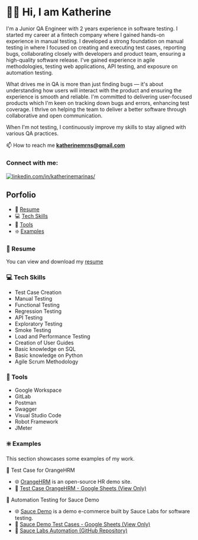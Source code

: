 <h1>👋🏻 Hi, I am Katherine</h1>

I'm a Junior QA Engineer with 2 years experience in software testing. I started my career at a fintech company where I gained hands-on experience in manual testing. I developed a strong foundation on manual testing in where I focused on creating and executing test cases, reporting bugs, collaborating closely with developers and product team, ensuring a high-quality software release. I've gained experience in agile methodologies, testing web applications, API testing, and exposure on automation testing.

What drives me in QA is more than just finding bugs — it's about understanding how users will interact with the product and ensuring the experience is smooth and reliable. I'm committed to delivering user-focused products which I'm keen on tracking down bugs and errors, enhancing test coverage. I thrive on helping the team to deliver a better software through collaborative and open communication.

When I'm not testing,  I continuously improve my skills to stay aligned with various QA practices.

[//]: # (<p align="left"> <img src="https://komarev.com/ghpvc/?username=kathorsiii&label=Profile%20views&color=0e75b6&style=flat" alt="kathorsiii" /> </p>)

[//]: # (<p align="left"> <a href="https://github.com/ryo-ma/github-profile-trophy"><img src="https://github-profile-trophy.vercel.app/?username=kathorsiii" alt="kathorsiii" /></a> </p>)

[//]: # (- 🌱 I’m currently learning **Tailwind CSS, UI/UX, Laravel**)

[//]: # (- 💬 Ask me about **Tailwind CSS and UI/UX**)

 📫 How to reach me **katherinemrns@gmail.com**
  
<h3 align="left">Connect with me:</h3>
<a href="https://linkedin.com/in/katherinemarinas" target="blank"><img align="center" src="https://raw.githubusercontent.com/rahuldkjain/github-profile-readme-generator/master/src/images/icons/Social/linked-in-alt.svg" alt="linkedin.com/in/katherinemarinas/" height="20" width="30" /></a>
</p>

## Porfolio
- 📄 [Resume](#resume)
- 💻 [Tech Skills](#skills)
- 🔧 [Tools](#tools)
- ❇️ [Examples](#examples)

### 📄 Resume
You can view and download my [resume](https://drive.google.com/file/d/1hDUx85RZWCxDXcBRPfsHloyeqIDBF0ij/view?usp=sharing)

### 💻 Tech Skills
- Test Case Creation
- Manual Testing
- Functional Testing
- Regression Testing
- API Testing
- Exploratory Testing
- Smoke Testing
- Load and Performance Testing
- Creation of User Guides
- Basic knowledge on SQL
- Basic knowledge on  Python
- Agile Scrum Methodology 

### 🔧 Tools
- Google Workspace
- GitLab
- Postman
- Swagger
- Visual Studio Code
- Robot Framework
- JMeter

### ❇️ Examples
This section showcases some examples of my work.

📄 Test Case for OrangeHRM
- 🌐 [OrangeHRM](https://opensource-demo.orangehrmlive.com/web/index.php/auth/login) is an open-source HR demo site.
- 🔗 [Test Case OrangeHRM - Google Sheets (View Only)](https://docs.google.com/spreadsheets/d/1MIPPUdnFQspqWQDJb996bw88Be2kfYq5YFIGw78fH6Q/edit?usp=sharing)

🧪 Automation Testing for Sauce Demo
- 🌐 [Sauce Demo](https://www.saucedemo.com/) is a demo e-commerce built by Sauce Labs for software testing.
- 🔗 [Sauce Demo Test Cases - Google Sheets (View Only)](https://docs.google.com/spreadsheets/d/1VhdkPkMRghL_j3HwqxsoUzEaKvmstNGHlQXrem5WB-Q/edit?usp=sharing)
- 📁 [Sauce Labs Automation (GitHub Repository)](https://github.com/Kathorsiii/swag-labs-automation)


[//]: # (<h3 align="left">Languages and Tools:</h3>)
[//]: # (<p align="left"> <a href="https://getbootstrap.com" target="_blank" rel="noreferrer"> <img src="https://raw.githubusercontent.com/devicons/devicon/master/icons/bootstrap/bootstrap-plain-wordmark.svg" alt="bootstrap" width="40" height="40"/> </a> <a href="https://www.w3schools.com/css/" target="_blank" rel="noreferrer"> <img src="https://raw.githubusercontent.com/devicons/devicon/master/icons/css3/css3-original-wordmark.svg" alt="css3" width="40" height="40"/> </a> <a href="https://www.figma.com/" target="_blank" rel="noreferrer"> <img src="https://www.vectorlogo.zone/logos/figma/figma-icon.svg" alt="figma" width="40" height="40"/> </a> <a href="https://firebase.google.com/" target="_blank" rel="noreferrer"> <img src="https://www.vectorlogo.zone/logos/firebase/firebase-icon.svg" alt="firebase" width="40" height="40"/> </a> <a href="https://flutter.dev" target="_blank" rel="noreferrer"> <img src="https://www.vectorlogo.zone/logos/flutterio/flutterio-icon.svg" alt="flutter" width="40" height="40"/> </a> <a href="https://cloud.google.com" target="_blank" rel="noreferrer"> <img src="https://www.vectorlogo.zone/logos/google_cloud/google_cloud-icon.svg" alt="gcp" width="40" height="40"/> </a> <a href="https://git-scm.com/" target="_blank" rel="noreferrer"> <img src="https://www.vectorlogo.zone/logos/git-scm/git-scm-icon.svg" alt="git" width="40" height="40"/> </a> <a href="https://www.w3.org/html/" target="_blank" rel="noreferrer"> <img src="https://raw.githubusercontent.com/devicons/devicon/master/icons/html5/html5-original-wordmark.svg" alt="html5" width="40" height="40"/> </a> <a href="https://www.adobe.com/in/products/illustrator.html" target="_blank" rel="noreferrer"> <img src="https://www.vectorlogo.zone/logos/adobe_illustrator/adobe_illustrator-icon.svg" alt="illustrator" width="40" height="40"/> </a> <a href="https://developer.mozilla.org/en-US/docs/Web/JavaScript" target="_blank" rel="noreferrer"> <img src="https://raw.githubusercontent.com/devicons/devicon/master/icons/javascript/javascript-original.svg" alt="javascript" width="40" height="40"/> </a> <a href="https://materializecss.com/" target="_blank" rel="noreferrer"> <img src="https://raw.githubusercontent.com/prplx/svg-logos/5585531d45d294869c4eaab4d7cf2e9c167710a9/svg/materialize.svg" alt="materialize" width="40" height="40"/> </a> <a href="https://www.mysql.com/" target="_blank" rel="noreferrer"> <img src="https://raw.githubusercontent.com/devicons/devicon/master/icons/mysql/mysql-original-wordmark.svg" alt="mysql" width="40" height="40"/> </a> <a href="https://www.photoshop.com/en" target="_blank" rel="noreferrer"> <img src="https://raw.githubusercontent.com/devicons/devicon/master/icons/photoshop/photoshop-line.svg" alt="photoshop" width="40" height="40"/> </a> <a href="https://www.php.net" target="_blank" rel="noreferrer"> <img src="https://raw.githubusercontent.com/devicons/devicon/master/icons/php/php-original.svg" alt="php" width="40" height="40"/> </a> <a href="https://postman.com" target="_blank" rel="noreferrer"> <img src="https://www.vectorlogo.zone/logos/getpostman/getpostman-icon.svg" alt="postman" width="40" height="40"/> </a> <a href="https://www.python.org" target="_blank" rel="noreferrer"> <img src="https://raw.githubusercontent.com/devicons/devicon/master/icons/python/python-original.svg" alt="python" width="40" height="40"/> </a> <a href="https://tailwindcss.com/" target="_blank" rel="noreferrer"> <img src="https://www.vectorlogo.zone/logos/tailwindcss/tailwindcss-icon.svg" alt="tailwind" width="40" height="40"/> </a> <a href="https://vuejs.org/" target="_blank" rel="noreferrer"> <img src="https://raw.githubusercontent.com/devicons/devicon/master/icons/vuejs/vuejs-original-wordmark.svg" alt="vuejs" width="40" height="40"/> </a> <a href="https://www.adobe.com/products/xd.html" target="_blank" rel="noreferrer"> <img src="https://cdn.worldvectorlogo.com/logos/adobe-xd.svg" alt="xd" width="40" height="40"/> </a> </p>)

[//]: # (<p><img align="left" src="https://github-readme-stats.vercel.app/api/top-langs?username=kathorsiii&show_icons=true&locale=en&layout=compact" alt="kathorsiii" /></p>)

[//]: # (<p>&nbsp;<img align="center" src="https://github-readme-stats.vercel.app/api?username=kathorsiii&show_icons=true&locale=en" alt="kathorsiii" /></p>)

[//]: # (<p><img align="center" src="https://github-readme-streak-stats.herokuapp.com/?user=kathorsiii&" alt="kathorsiii" /></p>)
